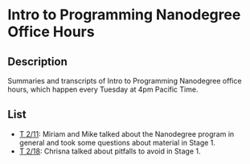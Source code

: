 # Intro to Programming Nanodegree Office Hours

## Description

Summaries and transcripts of Intro to Programming Nanodegree office hours,
which happen every Tuesday at 4pm Pacific Time.

## List

- [T 2/11][1]: Miriam and Mike talked about the Nanodegree program in general and
  took some questions about material in Stage 1.
- [T 2/18][2]: Chrisna talked about pitfalls to avoid in Stage 1.

[1]: https://www.youtube.com/watch?v=X6ABb_r-mT4
[2]: 2015-02-17-project-1.md
